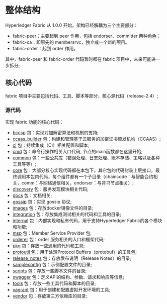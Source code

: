 # 整体结构

Hyperledger Fabric 从 1.0.0 开始，架构已经解耦为三个主要部分：

* fabric-peer：主要起到 peer 作用，包括 endorser、committer 两种角色；
* fabric-ca：即原先的 membersrvc，独立成一个新的项目。
* fabric-order：起到 order 作用。

其中，fabric-peer 和 fabric-order 代码暂时都在 fabric 项目中，未来可能进一步拆分;

## 核心代码
fabric 项目中主要包括代码、工具、脚本等部分，核心源代码（release-2.4）;

### 源代码
实现 fabric 功能的核心代码：

* [bccsp](bccsp) 包：实现对加解密算法和机制的支持;
* [ccaas_builder](ccaas_builder) 包：构建和管理基于云服务的加密证书颁发机构（CCAAS）;
* [ci](ci) 包：持续集成（CI）相关配置和脚本;
* [cmd](cmd) 包：命令行操作相关入口代码, 节点的main函数都在这里开始;
* [common](common) 包：一些公共库（错误处理、日志处理、账本存储、策略以及各种工具等等）;
* [core](core) 包：大部分核心实现代码都在本包下。其它包的代码封装上层接口，最终调用本包内代码，每个组件都有一个子目录（chaincode：与智能合约相关，comm：与网络通信相关，endorser：与背书节点相关）;
* [discovery](discovery) 包：服务发现模块相关代码;
* [docs](docs) 包：文档相关;
* [gossip](gossip) 包：实现 gossip 协议;
* [images](images) 包：存放docker镜像文件的目录;
* [integration](integration) 包：存放集成测试相关的代码和工具的目录;
* [internal](internal) 包：内部实现和私有代码，用于支持Hyperledger Fabric的各个模块和功能;
* [msp](msp) 包：Member Service Provider 包;
* [orderer](orderer) 包：order 服务相关的入口和框架代码;
* [pkg](pkg) 包：存放一些通用的代码和工具;
* [protoutil](protoutil) 包：用于处理Protocol Buffers（protobuf）的工具包;
* [release_notes](release_notes) 包：存放发布说明（Release Notes）的目录;
* [sampleconfig](sampleconfig) 包：示例配置文件的目录;
* [scripts](scripts) 包：存放一些脚本文件的目录;
* [swagger](swagger) 包：定义API的结构、参数、请求和响应等信息;
* [tools](tools) 包：存放一些工具代码和脚本的目录;
* [vagrant](vagrant) 包：用于创建和配置虚拟开发环境的工具;
* [vendor](vendor) 包：存放第三方依赖库的目录;
